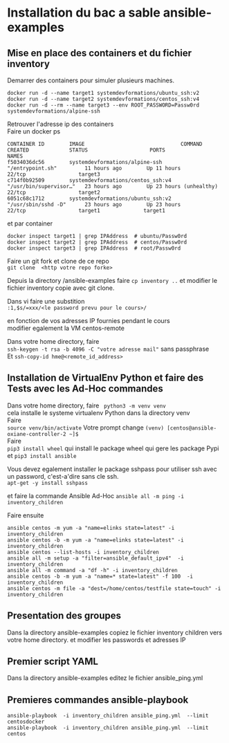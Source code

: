# Installation du bac a sable ansible-examples

## Mise en place des containers et du fichier inventory
Demarrer des containers pour simuler plusieurs machines.   
```jsunicoderegexp
docker run -d --name target1 systemdevformations/ubuntu_ssh:v2
docker run -d --name target2 systemdevformations/centos_ssh:v4
docker run -d --rm --name target3 --env ROOT_PASSWORD=Passw0rd systemdevformations/alpine-ssh
```
Retrouver l'adresse ip des containers  
Faire un docker ps   

```shell script
CONTAINER ID        IMAGE                               COMMAND                  CREATED             STATUS                    PORTS                  NAMES
f5034036dc56        systemdevformations/alpine-ssh      "/entrypoint.sh"         11 hours ago        Up 11 hours               22/tcp                 target3
c714f0b92509        systemdevformations/centos_ssh:v4   "/usr/bin/supervisor…"   23 hours ago        Up 23 hours (unhealthy)   22/tcp                 target2
6051c68c1712        systemdevformations/ubuntu_ssh:v2   "/usr/sbin/sshd -D"      23 hours ago        Up 23 hours               22/tcp                 target1              target1  
```  
 et par container    
 ```shell script
 docker inspect target1 | grep IPAddress  # ubuntu/Passw0rd  
 docker inspect target2 | grep IPAddress  # centos/Passw0rd 
 docker inspect target3 | grep IPAddress  # root/Passw0rd 
```
Faire un git fork et clone de ce repo  
```git clone  <http votre repo forke>```

Depuis la directory /ansible-examples faire ``cp inventory ..``
et modifier le fichier inventory copie avec git clone.  

Dans vi faire une substition  
```:1,$s/=xxx/<le password prevu pour le cours>/```
 
en fonction de vos adresses IP fournies pendant le cours   
modifier egalement la VM centos-remote

Dans votre home directory,  faire  
```ssh-keygen -t rsa -b 4096 -C "votre adresse mail"```
sans passphrase  
Et
```ssh-copy-id hme@<remote_id_address>```

## Installation de VirtualEnv Python et faire des Tests avec les Ad-Hoc commandes

Dans votre home directory, faire
`` python3 -m venv venv``  
cela installe le systeme virtualenv Python dans la directory venv  
Faire  
```source venv/bin/activate``` 
Votre prompt change 
```(venv) [centos@ansible-oxiane-controller-2 ~]$```  
Faire   
```pip3 install wheel```
qui install le package wheel qui gere les package Pypi    
et
```pip3 install ansible```

Vous devez egalement installer le package sshpass 
pour utiliser ssh avec un password, c'est-a'dire sans cle ssh.  
```apt-get -y install sshpass```

et faire la commande Ansible Ad-Hoc 
```ansible all -m ping -i inventory_children```

Faire ensuite 
``` code 
ansible centos -m yum -a "name=elinks state=latest" -i inventory_children
ansible centos -b -m yum -a "name=elinks state=latest" -i inventory_children
ansible centos --list-hosts -i inventory_children
ansible all -m setup -a "filter=ansible_default_ipv4"  -i inventory_children
ansible all -m command -a "df -h" -i inventory_children
ansible centos -b -m yum -a "name=* state=latest" -f 100  -i inventory_children
ansible centos -m file -a "dest=/home/centos/testfile state=touch" -i inventory_children
```
## Presentation des groupes
Dans la directory ansible-examples copiez le fichier inventory children 
vers votre home directory. 
et modifier les passwords et adresses IP 

## Premier script YAML
Dans la directory ansible-examples editez le fichier ansible_ping.yml
## Premieres commandes ansible-playbook
 ```shell script
ansible-playbook  -i inventory_children ansible_ping.yml  --limit centosdocker
ansible-playbook  -i inventory_children ansible_ping.yml  --limit centos
````












